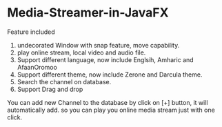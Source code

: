 # Media-Streamer-in-JavaFX

Feature included
1. undecorated Window with snap feature, move capability.
2. play online stream, local video and audio file.
3. Support different language, now include Englsih, Amharic and AfaanOromoo
4. Support different theme, now include Zerone and Darcula theme.
5. Search the channel on database. 
6. Support Drag and drop

You can add new Channel to the database by click on [+] button, it will automatically add.
so you can play you online  media stream just with one click.
